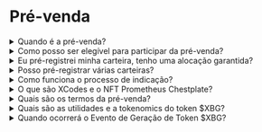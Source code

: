 # Pré-venda

<details>

<summary>Quando é a pré-venda?</summary>

A pré-venda de $XBG é a última chance de comprar tokens $XBG com condições descontadas antes do nosso Evento de Geração de Token (TGE). A pré-venda de $XBG será realizada em março de 2024. Mais informações sobre a data, termos e detalhes serão publicadas em breve. Para acompanhar as últimas atualizações, siga o XBorg no [Twitter.](https://twitter.com/XBorgHQ)

</details>

<details>

<summary>Como posso ser elegível para participar da pré-venda?</summary>

Para ser elegível para participar da pré-venda, você deve completar o processo de KYC (Conheça Seu Cliente) e pré-registrar seu endereço. Priorizamos a descentralização e a privacidade, mas a conformidade com as jurisdições relevantes nos obriga a implementar um processo formal de KYC.

O processo de KYC ocorrerá em www.presale.xborg.com, facilitado pelo nosso provedor de KYC, Onfido. O processo de KYC começará em fevereiro. Indivíduos com e-mails pré-registrados receberão uma notificação quando o processo de KYC começar.

Por favor, note que certas jurisdições não são suportadas: Estados Unidos, Cuba, Irã, Coreia do Norte, Rússia, Síria, As regiões contestadas da Ucrânia: Crimeia, Donetsk e Luhansk, Bielorrússia, Birmânia (Mianmar), República Centro-Africana, Congo, Rep. Dem. da Etiópia, Hong Kong, Iraque, Líbano, Líbia, Sudão, Venezuela, Iêmen, Zimbábue.

</details>

<details>

<summary>Eu pré-registrei minha carteira, tenho uma alocação garantida?</summary>

O pré-registro da carteira não garante alocação na pré-venda, pois a captação será limitada. Os termos da pré-venda serão determinados pela governança do XBorg no dia 14 de fevereiro.

</details>

<details>

<summary>Posso pré-registrar várias carteiras?</summary>

Você pode registrar várias carteiras, mas devido ao processo de KYC obrigatório, cada indivíduo só tem permissão para participar com um endereço. Portanto, não há benefício em registrar múltiplas carteiras.

</details>

<details>

<summary>Como funciona o processo de indicação?</summary>

Quando um indivíduo registra sua carteira usando seu código de indicação, você ganhará 5% de cashback sobre os fundos que eles comprometerem com sucesso durante a pré-venda.

</details>

<details>

<summary>O que são XCodes e o NFT Prometheus Chestplate?</summary>

Pré-registrar sua carteira, adquirir um XCode ou possuir um NFT Prometheus Chestplate lhe dará direito a descontos na pré-venda.

Prometheus Chestplates são uma coleção de 2.222 NFTs. 1.111 deles serão distribuídos via airdrop para os detentores de Prometheus e 1.111 serão de mintagem gratuita em fevereiro. Eles concedem o nível mais alto de desconto na pré-venda, bem como alocações de Nível 6 no Launchpad do XBorg, equivalente a possuir 5.000 $XBG.

XCodes são códigos únicos que são distribuídos para comunidades parceiras.

</details>

<details>

<summary>Quais são os termos da pré-venda?</summary>

Os termos da pré-venda serão determinados pela governança do XBorg, conforme acordado no Snapshot, em [XIP #11.](https://snapshot.org/#/xborg.eth/proposal/0xace8e2b3c0d727cfada8a19279244148e8b17b449934072cc774a1adc1b37452) Esses termos, a serem decididos em 14 de fevereiro, incluirão aspectos como:

* \- Avaliação
* \- Períodos de vesting/bloqueio
* \- Mecanismo de venda (por exemplo, leilão holandês, pré-venda com preço fixo, etc.)

Os termos oficiais serão subsequentemente comunicados em uma data posterior, seguindo o período de votação da governança.

</details>

<details>

<summary>Quais são as utilidades e a tokenomics do token $XBG?</summary>

O token $XBG é o token nativo do ecossistema XBorg. Suas principais utilidades são:

* \- Pagamento de taxas
* \- Governança
* \- Participação meritocrática nos lucros
* \- Acesso restrito
* \- Token de gás

Para saber mais sobre o token $XBG, visite nossa página do token XBG em nosso [site.](https://www.xborg.com/XBG)

</details>

<details>

<summary>Quando ocorrerá o Evento de Geração de Token $XBG?</summary>

O Evento de Geração de Token $XBG está previsto para ocorrer nas semanas seguintes à pré-venda de $XBG.

</details>